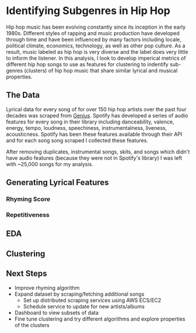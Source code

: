 # Identifying Subgenres in Hip Hop
 
Hip hop music has been evolving constantly since its inception in the early 1980s. Different styles of rapping and music production have developed through time and have been influenced by many factors including locale, political climate, economics, technology, as well as other pop culture. As a result, music labeled as hip hop is very diverse and the label does very little to inform  the listener. In this analysis, I look to develop imperical metrics of different hip hop songs to use as features for clustering to indentify sub-genres (clusters) of hip hop music that share similar lyrical and musical properties. 

## The Data
 
Lyrical data for every song of for over 150 hip hop artists over the past four decades was scraped from [Genius](http://genius.com). Spotify has developed a series of audio features for every song in their library including danceability, valence, energy, tempo, loudness, speechiness, instrumentalness, liveness, acousticness. Spotify has been these features available through their API and for each song song scraped I collected these features. 
 
After removing duplicates, instrumental songs, skits, and songs which didn't have audio features (because they were not in Spotify's library) I was left with ~25,000 songs for my analysis. 

## Generating Lyrical Features

### Rhyming Score

### Repetitiveness

## EDA 
 
## Clustering

## Next Steps 

- Improve rhyming algorithm
- Expand dataset by scraping/fetching additional songs
  - Set up distributed scraping services using AWS ECS/EC2
  - Schedule service to update for new artists/albums 
- Dashboard to view subsets of data 
- Fine tune clustering and try different algorithms and explore properties of the clusters
 
 
 
